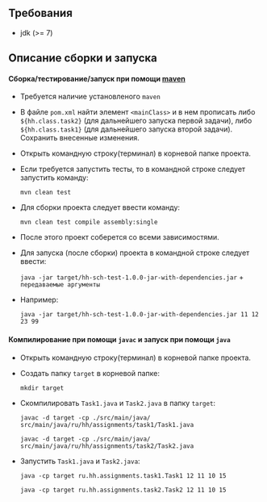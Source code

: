## Требования
* jdk (>= 7)

## Описание сборки и запуска

#### Сборка/тестирование/запуск при помощи [maven](http://maven.apache.org/)

* Требуется наличие установленого `maven`

* В файле `pom.xml` найти элемент `<mainClass>` и в нем прописать либо
`${hh.class.task2}` (для дальнейшего запуска первой задачи), либо `${hh.class.task1}` (для дальнейшего запуска второй задачи). Сохранить внесенные изменения.

* Открыть командную строку(терминал) в корневой папке проекта.

* Если требуется запустить тесты, то в командной строке следует запустить команду: 

    `mvn clean test`

* Для сборки проекта следует ввести команду:

    `mvn clean test compile assembly:single`

* После этого проект соберется со всеми зависимостями.

* Для запуска (после сборки) проекта в командной строке следует ввести: 

    `java -jar target/hh-sch-test-1.0.0-jar-with-dependencies.jar` + `передаваемые аргументы`

* Например:

     `java -jar target/hh-sch-test-1.0.0-jar-with-dependencies.jar 11 12 23 99`


#### Компилирование при помощи `javac` и запуск при помощи `java`

* Открыть командную строку(терминал) в корневой папке проекта.

* Создать папку `target` в корневой папке:

     `mkdir target`

* Скомпилировать `Task1.java` и `Task2.java` в папку `target`:

     `javac -d target -cp ./src/main/java/ src/main/java/ru/hh/assignments/task1/Task1.java`

     `javac -d target -cp ./src/main/java/ src/main/java/ru/hh/assignments/task2/Task2.java`

* Запустить `Task1.java` и `Task2.java`:

     `java -cp target ru.hh.assignments.task1.Task1 12 11 10 15`

     `java -cp target ru.hh.assignments.task2.Task2 12 11 10 15`


